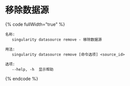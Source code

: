 # 移除数据源

{% code fullWidth="true" %}
```
名称:
   singularity datasource remove - 移除数据源

用法:
   singularity datasource remove [命令选项] <source_id>

选项:
   --help, -h  显示帮助
```
{% endcode %}
